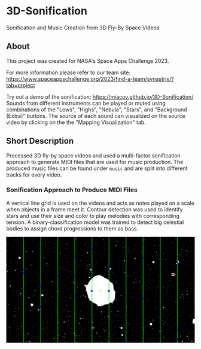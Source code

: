 # 3D-Sonification
Sonification and Music Creation from 3D Fly-By Space Videos

## About
This project was created for NASA's Space Apps Challenge 2023.

For more information please refer to our team site:  
https://www.spaceappschallenge.org/2023/find-a-team/synastrix/?tab=project

Try out a demo of the sonification:
https://miacov.github.io/3D-Sonification/  
Sounds from different instruments can be played or muted using combinations of the  "Lows", "Highs", "Nebula", "Stars", and "Background (Extra)" buttons. The source of each sound can visualized on the source video by clicking on the the "Mapping Visualization" tab.

## Short Description
Processed 3D fly-by space videos and used a multi-factor sonification approach to generate MIDI files that are used for music production.
The produced music files can be found under `music` and are split into different tracks for every video.

### Sonification Approach to Produce MIDI Files
A vertical line grid is used on the videos and acts as notes played on a scale when objects in a frame meet it.
Contour detection was used to identify stars and use their size and color to play melodies with corresponding tension.
A binary-classification model was trained to detect big celestial bodies to assign chord progressions to them as bass.

![Processing](/frames/Flight_to_AG_Carinae/processed/2.png)
